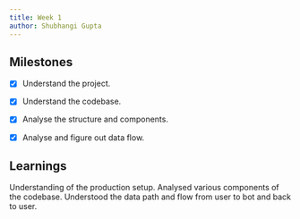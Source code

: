 ```yaml
---
title: Week 1
author: Shubhangi Gupta   
---
```


## Milestones
- [x] Understand the project.
- [x] Understand the codebase.
- [x] Analyse the structure and components.
- [x] Analyse and figure out data flow.


## Learnings
Understanding of the production setup.
Analysed various components of the codebase.
Understood the data path and flow from user to bot and back to user.